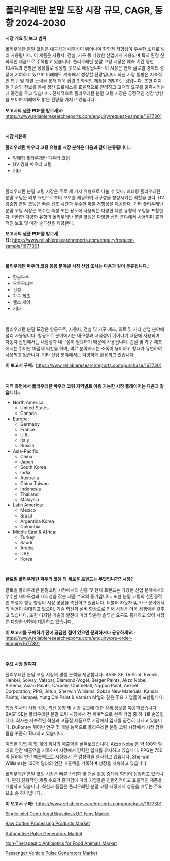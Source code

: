 <p><h1>폴리우레탄 분말 도장 시장 규모, CAGR, 동향 2024-2030</h1></p><p><strong>시장 개요 및 보고 범위</strong></p>
<p><p>폴리우레탄 분말 코팅은 내구성과 내후성이 뛰어나며 화학적 저항성이 우수한 소재로 널리 사용됩니다. 이 제품은 자동차, 건설, 가구 등 다양한 산업에서 사용되며 특히 환경 친화적인 제품으로 주목받고 있습니다. 폴리우레탄 분말 코팅 시장은 예측 기간 동안 10.4%의 연평균 성장률로 성장할 것으로 예상됩니다. 이 시장은 현재 글로벌 경제의 성장에 기여하고 있으며 미래에도 계속해서 성장할 전망입니다. 최신 시장 동향은 지속적인 연구 및 개발 노력을 통해 더욱 환경 친화적인 제품을 개발하는 것입니다. 또한 디지털 기술의 진보를 통해 생산 프로세스를 효율적으로 관리하고 고객의 요구를 충족시키는 데 중점을 두고 있습니다. 전체적으로 폴리우레탄 분말 코팅 시장은 긍정적인 성장 방향을 보이며 미래에도 밝은 전망을 가지고 있습니다.</p></p>
<p><strong>보고서의 샘플 PDF를 받으세요:</strong> <a href="https://www.reliableresearchreports.com/enquiry/request-sample/1677301">https://www.reliableresearchreports.com/enquiry/request-sample/1677301</a></p>
<p>&nbsp;</p>
<p><strong>시장 세분화</strong></p>
<p><strong>폴리우레탄 파우더 코팅 유형별 시장 분석은 다음과 같이 분류됩니다.:</strong></p>
<p><ul><li>밀폐형 폴리우레탄 파우더 코팅</li><li>UV 경화 파우더 코팅</li><li>기타</li></ul></p>
<p>&nbsp;</p>
<p><p>폴리우레탄 분말 코팅 시장은 주로 세 가지 유형으로 나눌 수 있다. 폐쇄형 폴리우레탄 분말 코팅은 외부 요인으로부터 보호를 제공하며 내구성을 향상시키는 역할을 한다. UV 광중합 분말 코팅은 빠른 건조 시간과 우수한 마찰 저항성을 제공한다. 기타 폴리우레탄 분말 코팅 시장은 특수한 속성 또는 용도에 사용되는 다양한 다른 유형의 코팅을 포함한다. 이러한 다양한 유형의 폴리우레탄 분말 코팅은 다양한 산업 분야에서 사용되며 효과적인 보호 및 마감 솔루션을 제공한다.</p></p>
<p><strong>보고서의 샘플 PDF를 받으세요:</strong>&nbsp;<a href="https://www.reliableresearchreports.com/enquiry/request-sample/1677301">https://www.reliableresearchreports.com/enquiry/request-sample/1677301</a></p>
<p>&nbsp;</p>
<p><strong> 폴리우레탄 파우더 코팅 응용 분야별 시장 산업 조사는 다음과 같이 분류됩니다.:</strong></p>
<p><ul><li>항공우주</li><li>오토모티브</li><li>건설</li><li>가구 제조</li><li>헬스 케어</li><li>기타</li></ul></p>
<p>&nbsp;</p>
<p><p>폴리우레탄 분말 도장은 항공우주, 자동차, 건설 및 가구 제조, 의료 및 기타 산업 분야에 널리 사용됩니다. 항공우주 분야에서는 내구성과 내식성이 뛰어나기 때문에 사용되며, 자동차 산업에서는 내열성과 내구성이 필요하기 때문에 사용됩니다. 건설 및 가구 제조에서는 뛰어난 마감재 역할을 하며, 의료 분야에서는 소독이 용이하고 형태가 유연하여 사용되고 있습니다. 기타 산업 분야에서도 다양하게 활용되고 있습니다.</p></p>
<p><strong>이 보고서 구매:</strong>&nbsp; <a href="https://www.reliableresearchreports.com/purchase/1677301">https://www.reliableresearchreports.com/purchase/1677301</a></p>
<p>&nbsp;</p>
<p><strong>지역 측면에서 폴리우레탄 파우더 코팅 지역별로 이용 가능한 시장 플레이어는 다음과 같습니다.:</strong></p>
<p><ul>
    <li>
        North America:
        <ul>
            <li>United States</li>
            <li>Canada</li>
        </ul>
    </li>
    <li>
        Europe:
        <ul>
            <li>Germany</li>
            <li>France</li>
            <li>U.K.</li>
            <li>Italy</li>
            <li>Russia</li>
        </ul>
    </li>
    <li>
        Asia-Pacific:
        <ul>
            <li>China</li>
            <li>Japan</li>
            <li>South Korea</li>
            <li>India</li>
            <li>Australia</li>
            <li>China Taiwan</li>
            <li>Indonesia</li>
            <li>Thailand</li>
            <li>Malaysia</li>
        </ul>
    </li>
    <li>
        Latin America:
        <ul>
            <li>Mexico</li>
            <li>Brazil</li>
            <li>Argentina Korea</li>
            <li>Colombia</li>
        </ul>
    </li>
    <li>
        Middle East & Africa:
        <ul>
            <li>Turkey</li>
            <li>Saudi</li>
            <li>Arabia</li>
            <li>UAE</li>
            <li>Korea</li>
        </ul>
    </li>
    </ul></p>
<p>&nbsp;</p>
<p><strong>글로벌 폴리우레탄 파우더 코팅 의 새로운 트렌드는 무엇입니까? 시장?</strong></p>
<p><p>글로벌 폴리우레탄 분말코팅 시장에서의 신흥 및 현재 트렌드는 다양한 산업 분야에서의 우수한 내마모성과 내식성을 갖춘 제품 수요의 증가입니다. 또한 분말 코팅의 친환경적인 특성과 성능 향상이 시장 성장을 촉진하고 있습니다. 더불어 자동차 및 가구 분야에서의 적용이 확대되고 있으며, 기술 혁신과 설비 향상으로 인해 시장은 더욱 경쟁력을 갖추고 있습니다. 또한 디지털 기술의 발전에 따라 맞춤형 솔루션 요구도 증가하고 있어 시장은 다양한 변화에 대응하고 있습니다.</p></p>
<p><strong>이 보고서를 구매하기 전에 궁금한 점이 있으면 문의하거나 공유하세요.</strong>- <a href="https://www.reliableresearchreports.com/enquiry/pre-order-enquiry/1677301">https://www.reliableresearchreports.com/enquiry/pre-order-enquiry/1677301</a></p>
<p>&nbsp;</p>
<p><strong>주요 시장 참여자</strong></p>
<p><p>폴리우레탄 분말 코팅 시장의 경쟁 분석을 제공합니다. BASF SE, DuPont, Evonik, Henkel, Solvay, Valspar, Diamond-Vogel, Berger Paints, Akzo Nobel, Arkema, Asian Paints, Carpoly, Chemetall, Nippon Paint, Aexcel Corporation, PPG, Jotun, Sherwin Williams, Sokan New Materials, Kansai Paints, Hempel, Yung Chi Paint & Varnish Mfg와 같은 주요 기업들이 포함됩니다. </p><p>특정 회사의 시장 성장, 최신 동향 및 시장 규모에 대한 상세 정보를 제공하겠습니다. BASF SE는 폴리우레탄 분말 코팅 시장에서 전 세계적으로 선두 기업 중 하나로 손꼽힙니다. 회사는 지속적인 혁신과 고품질 제품으로 시장에서 입지를 굳건히 다지고 있습니다. DuPont는 뛰어난 연구 및 개발 능력으로 폴리우레탄 분말 코팅 시장에서 시장 점유율을 꾸준히 확대하고 있습니다.</p><p>이러한 기업 중 몇 개의 회사의 매출액을 살펴보겠습니다. Akzo Nobel은 약 100억 달러의 연간 매출액을 기록하며 시장에서 강력한 입지를 유지하고 있습니다. PPG는 750억 달러의 연간 매출액으로 시장에서 큰 영향력을 행사하고 있습니다. Sherwin Williams는 120억 달러의 연간 매출액을 기록하며 성장을 지속하고 있습니다.</p><p>폴리우레탄 분말 코팅 시장은 빠른 산업화 및 건설 활동 증대에 힘입어 성장하고 있습니다. 환경 친화적인 제품 수요가 증가함에 따라 기업들은 친환경적이고 효율적인 제품을 개발하고 있습니다. 혁신과 품질은 폴리우레탄 분말 코팅 시장에서 성공을 거두는 주요 요소 중 하나입니다.</p></p>
<p><strong>이 보고서 구매:</strong>&nbsp;&nbsp;<a href="https://www.reliableresearchreports.com/purchase/1677301">https://www.reliableresearchreports.com/purchase/1677301</a></p>
<p><p><a href="https://github.com/Hazelklievgspy6vdcsmu106w/Market-Research-Report-List-1/blob/main/single-inlet-centrifugal-brushless-dc-fans-market.md">Single Inlet Centrifugal Brushless DC Fans Market</a></p><p><a href="https://adventurous-uranium-ef9.notion.site/Global-Raw-Cotton-Processing-Products-Market-Size-and-Market-Trends-Insights-and-Projections-from-2-142cf57f618646ddb4d6a97256085023">Raw Cotton Processing Products Market</a></p><p><a href="https://view.publitas.com/reportprime-1/automotive-pulse-generators-market-provides-detailed-segmentation-of-this-market-based-on-type-application-and-region-and-forecast-for-the-period-from-2024-2031/">Automotive Pulse Generators Market</a></p><p><a href="https://extreme-scabiosa-c81.notion.site/Non-Therapeutic-Antibiotics-for-Food-Animals-Market-Furnish-Information-about-Market-Size-Market-Sh-728313dbc53d4da09c0f182d87400ac8">Non-Therapeutic Antibiotics for Food Animals Market</a></p><p><a href="https://view.publitas.com/reportprime-1/passenger-vehicle-pulse-generators-market-size-share-trends-analysis-report-by-material-by-type-by-end-user-by-region-and-segment-forecasts-2024-2031/">Passenger Vehicle Pulse Generators Market</a></p></p>
